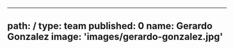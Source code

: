 ---
path: /
type: team
published: 0
name: Gerardo Gonzalez
image: 'images/gerardo-gonzalez.jpg'
------------------------------------
